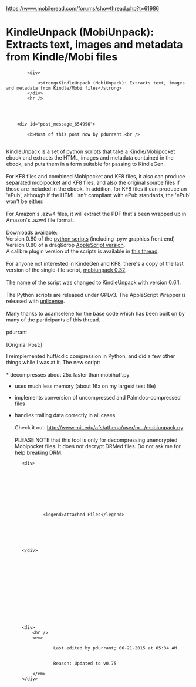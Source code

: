<a href="https://www.mobileread.com/forums/showthread.php?t=61986">https://www.mobileread.com/forums/showthread.php?t=61986</a><div id="articleHeader"><h1>KindleUnpack (MobiUnpack): Extracts text, images and metadata from Kindle/Mobi files</h1></div>
	
		
		
			
			<div>
				
				<strong>KindleUnpack (MobiUnpack): Extracts text, images and metadata from Kindle/Mobi files</strong>
			</div>
			<hr />
			
		
		
		
		<div id="post_message_654996">
			
			<b>Most of this post now by pdurrant.<br />
</b><br />
KindleUnpack is a set of python scripts that take a Kindle/Mobipocket ebook and extracts the HTML, images and metadata contained in the ebook, and puts them in a form suitable for passing to KindleGen.<br /><br />For KF8 files and combined Mobipocket and KF8 files, it also can produce separated mobipocket and KF8 files, and also the original source files if those are included in the ebook. In addition, for KF8 files it can produce an 'ePub', although if the HTML isn't compliant with ePub standards, the 'ePub' won't be either.<br /><br />For Amazon's .azw4 files, it will extract the PDF that's been wrapped up in Amazon's .azw4 file format.<br /><br />Downloads available:<br />
Version 0.80 of the <a href="https://www.mobileread.com/forums/attachment.php?attachmentid=139470&stc=1&d=1434875606" target="_blank">python scripts</a> (including .pyw graphics front end)<br />
Version 0.80 of a drag&drop <a href="https://www.mobileread.com/forums/attachment.php?attachmentid=139469&stc=1&d=1434875606" target="_blank">AppleScript version</a>.<br />
A calibre plugin version of the scripts is available in <a href="https://www.mobileread.com/forums/showthread.php?t=171529" target="_blank">this thread</a>.<br /><br />For anyone not interested in KindeGen and KF8, there's a copy of the last version of the single-file script, <a href="https://www.mobileread.com/forums/attachment.php?attachmentid=89514&d=1342902594" target="_blank">mobiunpack 0.32</a>.<br /><br />The name of the script was changed to KindleUnpack with version 0.6.1.<br /><br />The Python scripts are released under GPLv3. The AppleScript Wrapper is released with <a href="http://unlicense.org/" target="_blank">unlicense</a>.<br /><br />Many thanks to adamselene for the base code which has been built on by many of the participants of this thread.<br /><br />pdurrant<br /><br />[Original Post:]<div>I reimplemented huff/cdic compression in Python, and did a few other things while I was at it.  The new script:<br /><br />* decompresses about 25x faster than mobihuff.py<br />
* uses much less memory (about 16x on my largest test file)<br />
* implements conversion of uncompressed and Palmdoc-compressed files<br />
* handles trailing data correctly in all cases<br /><br />Check it out: <a href="http://www.mit.edu/afs/athena/user/m/y/mycroft/mobiunpack.py" target="_blank">http://www.mit.edu/afs/athena/user/m.../mobiunpack.py</a><br /><br />PLEASE NOTE that this tool is only for decompressing unencrypted Mobipocket files.  It does not decrypt DRMed files.  Do not ask me for help breaking DRM.</div>
		</div>
		
	
		
		
			<div>
			
			
		
			
			
			
			
			
				
					<legend>Attached Files</legend>
					
				
			
			
			
			
			</div>
		
		
		
		
		


		
		
		
		
		
		
		
			<div>
				<hr />
				<em>
					
						Last edited by pdurrant; 06-21-2015 at 05:34 AM.
					
					
						Reason: Updated to v0.75
					
				</em>
			</div>
		
		
	
	